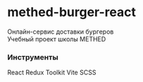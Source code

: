 # methed-burger-react
Онлайн-сервис доставки бургеров  
Учебный проект школы METHED

### Инструменты
React
Redux Toolkit
Vite
SCSS
